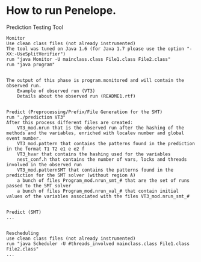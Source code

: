How to run Penelope.
========

Prediction Testing Tool

    Monitor
    Use clean class files (not already instrumented)
    The tool was tuned on Java 1.6 (for Java 1.7 please use the option "-XX:-UseSplitVerifier")
    run "java Monitor -U mainclass.class File1.class File2.class"
    run "java program"
    

    The output of this phase is program.monitored and will contain the observed run.
        Example of observed run (VT3)
        Details about the observed run (README1.rtf)


    Predict (Preprocessing/Prefix/File Generation for the SMT)
    run "./prediction VT3"
    After this process different files are created:
        VT3_mod.nrun that is the observed run after the hashing of the methods and the variables, enriched with localev number and global event number.
        VT3_mod.pattern that contains the patterns found in the prediction in the format T1 T2 e1 e e2 f
        VT3_hvar that contains the hashing used for the variables
        nest_conf.h that contains the number of vars, locks and threads involved in the observed run
        VT3_mod.patternSMT that contains the patterns found in the prediction for the SMT solver (without region A)
        a bunch of files Program_mod.nrun_smt_# that are the set of runs passed to the SMT solver
        a bunch of files Program_mod.nrun_val_# that contain initial values of the variables associated with the files VT3_mod.nrun_smt_#


    Predict (SMT)
    ... 


    Rescheduling
    use clean class files (not already instrumented)
    run "java Scheduler -U #threads_involved mainclass.class File1.class File2.class"
    ... 
